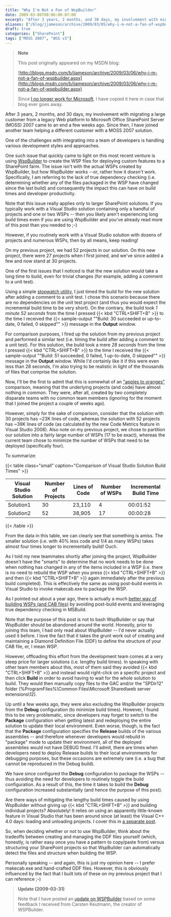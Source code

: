 ```yaml
---
title: "Why I'm Not a Fan of WspBuilder"
date: 2009-03-06T08:06:00-07:00
excerpt: "After 3 years, 2 months, and 30 days, my involvement with migrating a large customer from a legacy Web platform to Microsoft Office SharePoint Server (MOSS) 2007 came to an end a few weeks ago. Since then, I have joined another team helping a different..."
aliases: ["/blog/jjameson/archive/2009/03/05/why-i-m-not-a-fan-of-wspbuilder.aspx", "/blog/jjameson/archive/2009/03/06/why-i-m-not-a-fan-of-wspbuilder.aspx"]
draft: true
categories: ["SharePoint"]
tags: ["MOSS 2007", "WSS v3"]
---
```


> **Note**
>
> This post originally appeared on my MSDN blog:
>
> [http://blogs.msdn.com/b/jjameson/archive/2009/03/06/why-i-m-not-a-fan-of-wspbuilder.aspx](http://blogs.msdn.com/b/jjameson/archive/2009/03/06/why-i-m-not-a-fan-of-wspbuilder.aspx)
>
> Since [I no longer work for Microsoft](/blog/jjameson/2011/09/02/last-day-with-microsoft), I have copied it here in case that blog ever goes away.

After 3 years, 2 months, and 30 days, my involvement with migrating a large customer from a legacy Web platform to Microsoft Office SharePoint Server (MOSS) 2007 came to an end a few weeks ago. Since then, I have joined another team helping a different customer with a MOSS 2007 solution.

One of the challenges with integrating into a team of developers is handling various development styles and approaches.

One such issue that quickly came to light on this most recent venture is using [WspBuilder](http://www.codeplex.com/wspbuilder) to create the WSP files for deploying custom features to a SharePoint farm. The issue isn't with the actual WSPs created by WspBuilder, but how WspBuilder works --or, rather how it *doesn't* work. Specifically, I am referring to the lack of true dependency checking (i.e. determining whether any of the files packaged in the WSP have changed since the last build) and consequently the impact this can have on build times and developer productivity.

Note that this issue really applies only to larger SharePoint solutions. If you typically work with a Visual Studio solution containing only a handful of projects and one or two WSPs -- then you likely aren't experiencing long build times even if you are using WspBuilder and you've already read more of this post than you needed to ;-)

However, if you routinely work with a Visual Studio solution with dozens of projects and numerous WSPs, then by all means, keep reading!

On my previous project, we had 52 projects in our solution. On this new project, there were 27 projects when I first joined, and we've since added a few and now stand at 30 projects.

One of the first issues that I noticed is that the new solution would take a long time to build, even for trivial changes (for example, adding a comment to a unit test).

Using a simple [stopwatch utility](http://www.online-stopwatch.com), I just timed the build for the new solution after adding a comment to a unit test. I chose this scenario because there are no dependencies on the unit test project (and thus you would expect the incremental build time to be very short). On the contrary, the build took *1 minute 52 seconds* from the time I pressed {{< kbd "CTRL+SHIFT+B" >}} to the time I received the {{< sample-output "\"Build: 30 succeeded or up-to-date, 0 failed, 0 skipped\"" >}} message in the **Output** window.

For comparison purposes, I fired up the solution from my previous project and performed a similar test (i.e. timing the build after adding a comment to a unit test). For this solution, the build took a mere *28 seconds* from the time I pressed {{< kbd "CTRL+SHIFT+B" >}} to the time I received the {{< sample-output "\"Build: 51 succeeded, 0 failed, 1 up-to-date, 0 skipped\"" >}} message in the **Output** window. While I'd certainly like it if this were even less than 28 seconds, I'm also trying to be realistic in light of the thousands of files that comprise the solution.

Now, I'll be the first to admit that this is somewhat of an ["apples to oranges"](http://en.wikipedia.org/wiki/Apples_to_oranges) comparison, meaning that the underlying projects (and code) have almost nothing in common. They were, after all, created by two completely disparate teams with no common team members (ignoring for the moment that I joined the project a couple of weeks ago).

However, simply for the sake of comparison, consider that the solution with 30 projects has ~23K lines of code, whereas the solution with 52 projects has ~39K lines of code (as calculated by the new Code Metrics feature in Visual Studio 2008). Also note on my previous project, we chose to partition our solution into a fairly large number of WSPs (17 to be exact), whereas the current team chose to minimize the number of WSPs that need to be deployed (specifically four).

To summarize:

{{< table class="small" caption="Comparison of Visual Studio Solution Build Times" >}}

| Visual Studio Solution | Number of Projects | Lines of Code | Number of WSPs | Incremental Build Time |
| --- | --- | --- | --- | --- |
| Solution1 | 30 | 23,110 | 4 | 00:01:52 |
| Solution2 | 52 | 38,905 | 17 | 00:00:28 |

{{< /table >}}

From the data in this table, we can clearly see that something is amiss. The smaller solution (i.e. with 40% less code and 1/4 as many WSPs) takes almost four times longer to incrementally build! Ouch.

As I told my new teammates shortly after joining the project, WspBuilder doesn't have the "smarts" to determine that no work needs to be done when nothing has changed in any of the items included in a WSP (i.e. there is no need to rebuild the WSP when you press {{< kbd "CTRL+SHIFT+B" >}} and then {{< kbd "CTRL+SHIFT+B" >}} again immediately after the previous build completed). This is effectively the same as using post-build events in Visual Studio to invoke makecab.exe to package the WSP.

As I pointed out about a year ago, there is actually a much [better way of building WSPs (and CAB files)](/blog/jjameson/2008/04/10/a-better-way-to-build-sharepoint-solution-packages-and-cab-files) by avoiding post-build events and leveraging true dependency checking in MSBuild.

Note that the purpose of this post is not to bash WspBuilder or say that WspBuilder should be abandoned around the world. Honestly, prior to joining this team, I had only read about WspBuilder -- I'd never actually used it before. I love the fact that it takes the grunt work out of creating and maintaining a Diamond Definition File (DDF) to define the structure of your CAB file, er, I mean *WSP*.

However, offloading this effort from the development team comes at a very steep price for larger solutions (i.e. lengthy build times). In speaking with other team members about this, most of them said they avoided {{< kbd "CTRL+SHIFT+B" >}} and instead would right-click on a specific project and then click **Build** in order to avoid having to wait for the whole solution to build. They would then manually copy files to the GAC and/or the "SPDir12" folder (%ProgramFiles%\Common Files\Microsoft Shared\web server extensions\12).

Up until a few weeks ago, they were also excluding the WspBuilder projects from the **Debug** configuration (to minimize build times). However, I found this to be very problematic, since developers may forget to switch to the **Package** configuration when getting latest and redeploying the entire solution to update their local environment. Even worse, though, is the fact that the **Package** configuration specifies the **Release** builds of the various assemblies -- and therefore whenever developers would rebuild in "package" mode to update their environment, all of the deployed assemblies would not have DEBUG fined. I'll admit, there are times when developers need to deploy Release builds to their local environments for debugging purposes, but these occasions are extremely rare (i.e. a bug that cannot be reproduced in the Debug build).

We have since configured the **Debug** configuration to package the WSPs -- thus avoiding the need for developers to routinely toggle the build configuration. As a result of this, the time it takes to build the **Debug** configuration increased substantially (and hence the purpose of this post).

Are there ways of mitigating the lengthy build times caused by using WspBuilder without giving up {{< kbd "CTRL+SHIFT+B" >}} and building individual projects? Absolutely! It relies on using an apparently little-known feature in Visual Studio that has been around since (at least) the Visual C++ 4.0 days: loading and unloading projects. I cover this in [a separate post](/blog/jjameson/2009/03/06/large-visual-studio-solutions-by-loading-unloading-projects).

So, when deciding whether or not to use WspBuilder, think about the tradeoffs between creating and managing the DDF files yourself (which, honestly, is rather easy once you have a pattern to copy/paste from) versus structuring your SharePoint projects so that WspBuilder can automatically detect the files and structure when building the WSP.

Personally speaking -- and again, this is just my opinion here -- I prefer makecab.exe and hand-crafted DDF files. However, this is obviously influenced by the fact that I built lots of these on my previous project that I can reference ;-)

> **Update (2009-03-31)**
>
> Note that I have posted an [update on WSPBuilder](/blog/jjameson/2009/03/31/updated-thoughts-on-wspbuilder) based on some feedback I received from Carsten Keutmann, the creator of WSPBuilder.

